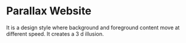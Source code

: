 # Parallax Website
 It is a design style where background and foreground content move at different speed. It creates a 3 d illusion.
